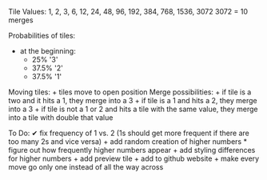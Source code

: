 Tile Values:
1, 2, 3, 6, 12, 24, 48, 96, 192, 384, 768, 1536, 3072
3072 = 10 merges

Probabilities of tiles:
- at the beginning:
    + 25% '3'
    + 37.5% '2'
    + 37.5% '1'

Moving tiles:
    + tiles move to open position
    Merge possibilities:
        + if tile is a two and it hits a 1, they merge into a 3
        + if tile is a 1 and hits a 2, they merge into a 3
        + if tile is not a 1 or 2 and hits a tile with the same value, they merge into a tile with double that value

    
To Do:
    ✔ fix frequency of 1 vs. 2 (1s should get more frequent if there are too many 2s and vice versa)
    + add random creation of higher numbers 
        * figure out how frequently higher numbers appear
    + add styling differences for higher numbers
    + add preview tile
    + add to github website
    + make every move go only one instead of all the way across
